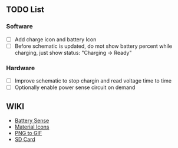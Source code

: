  ## TODO List

### Software
- [ ] Add charge icon and battery Icon
- [ ] Before schematic is updated, do mot show battery percent while charging, just show status: "Charging -> Ready" 
### Hardware
- [ ] Improve schematic to stop chargin and read voltage time to time
- [ ] Optionally enable power sense circuit on demand

## WIKI
 - [Battery Sense](https://github.com/rlogiacco/BatterySense?tab=readme-ov-file)
 - [Material Icons](https://fonts.google.com/icons?icon.set=Material+Icons&icon.size=24&icon.color=%235f6368)
 - [PNG to GIF](https://cloudconvert.com/png-to-gif)
 - [SD Card](https://github.com/espressif/arduino-esp32/tree/master/libraries/SD)